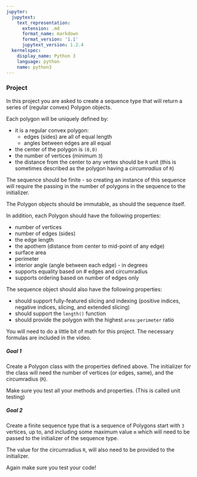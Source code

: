 ```yaml
---
jupyter:
  jupytext:
    text_representation:
      extension: .md
      format_name: markdown
      format_version: '1.1'
      jupytext_version: 1.2.4
  kernelspec:
    display_name: Python 3
    language: python
    name: python3
---
```


### Project


In this project you are asked to create a sequence type that will return a series of (regular convex) Polygon objects.

Each polygon will be uniquely defined by:
* it is a regular convex polygon:
    * edges (sides) are all of equal length
    * angles between edges are all equal
* the center of the polygon is `(0,0)`
* the number of vertices (minimum `3`)
* the distance from the center to any vertex should be `R` unit (this is sometimes described as the polygon having a *circumradius* of `R`)

The sequence should be finite - so creating an instance of this sequence will require the passing in the number of polygons in the sequence to the initializer.

The Polygon objects should be immutable, as should the sequence itself.


In addition, each Polygon should have the following properties:
* number of vertices
* number of edges (sides)
* the edge length
* the apothem (distance from center to mid-point of any edge)
* surface area
* perimeter
* interior angle (angle between each edge) - in degrees
* supports equality based on # edges and circumradius
* supports ordering based on number of edges only


The sequence object should also have the following properties:

* should support fully-featured slicing and indexing (positive indices, negative indices, slicing, and extended slicing)
* should support the `length()` function
* should provide the polygon with the highest `area:perimeter` ratio


You will need to do a little bit of math for this project. The necessary formulas are included in the video.


##### Goal 1


Create a Polygon class with the properties defined above. The initializer for the class will need the number of vertices (or edges, same), and the circumradius (`R`).

Make sure you test all your methods and properties. (This is called unit testing)


##### Goal 2


Create a finite sequence type that is a sequence of Polygons start with `3` vertices, up to, and including some maximum value `m` which will need to be passed to the initializer of the sequence type.

The value for the circumradius `R`, will also need to be provided to the initializer.

Again make sure you test your code!

```python

```

